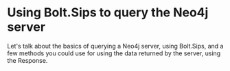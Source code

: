 # Using Bolt.Sips to query the Neo4j server


Let's talk about the basics of querying a Neo4j server, using Bolt.Sips, and a few methods you could use for using the data returned by the server, using the Response.

